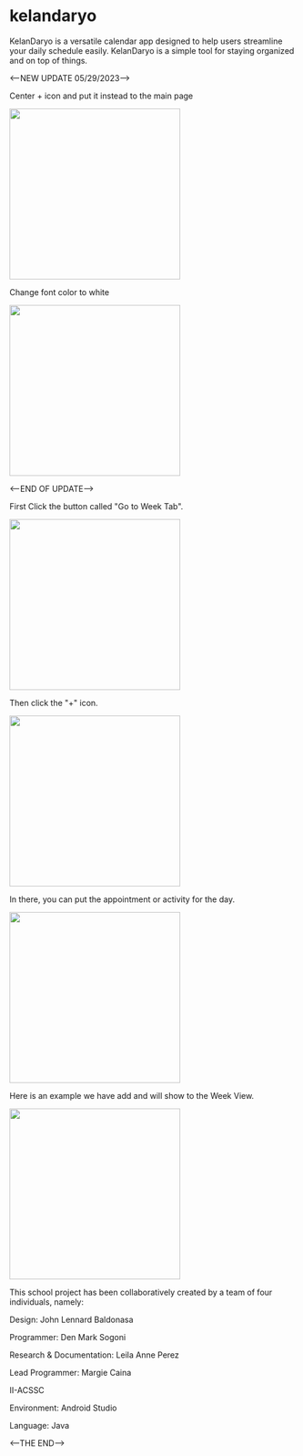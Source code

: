 # kelandaryo
KelanDaryo is a versatile calendar app designed to help users streamline your daily schedule easily. KelanDaryo is a simple tool for staying organized and on top of things.


<--NEW UPDATE 05/29/2023-->

Center + icon and put it instead to the main page

<img src = "https://github.com/margiecaina/kelandaryo/assets/73752427/b2329ee7-178e-47c7-85e1-3135cac23b35" width= "300">

Change font color to white

<img src = "https://github.com/margiecaina/kelandaryo/assets/73752427/deec2f32-2597-4fce-b01e-2c6bc308a9fc" width= "300">

<--END OF UPDATE-->

First Click the button called "Go to Week Tab".

<img src="https://github.com/margiecaina/kelandaryo/assets/73752427/e94cf8be-a5d2-4bc6-923b-ef5b17940683" width="300">



Then click the "+" icon.

<img src="https://github.com/margiecaina/kelandaryo/assets/73752427/1e63dee1-d5e9-4048-adc7-22ef8c9ccfe5" width="300">



In there, you can put the appointment or activity for the day. 

<img src="https://github.com/margiecaina/kelandaryo/assets/73752427/99b273b8-149d-444b-8397-feed22f77f4d" width="300">



Here is an example we have add and will show to the Week View. 

<img src="https://github.com/margiecaina/kelandaryo/assets/73752427/b8d85364-eec4-4b5d-9799-6d6675f84c00" width="300">

This school project has been collaboratively created by a team of four individuals, namely:

Design: John Lennard Baldonasa 

Programmer: Den Mark Sogoni 

Research & Documentation: Leila Anne Perez 

Lead Programmer: Margie Caina

II-ACSSC

Environment: Android Studio

Language: Java

<--THE END-->

